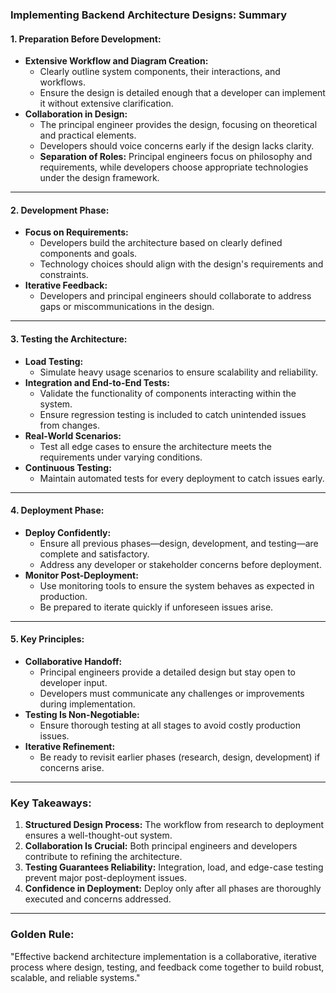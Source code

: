 ### **Implementing Backend Architecture Designs: Summary**

#### **1. Preparation Before Development:**

- **Extensive Workflow and Diagram Creation:**
  - Clearly outline system components, their interactions, and workflows.
  - Ensure the design is detailed enough that a developer can implement it without extensive clarification.
- **Collaboration in Design:**
  - The principal engineer provides the design, focusing on theoretical and practical elements.
  - Developers should voice concerns early if the design lacks clarity.
  - **Separation of Roles:** Principal engineers focus on philosophy and requirements, while developers choose appropriate technologies under the design framework.

---

#### **2. Development Phase:**

- **Focus on Requirements:**
  - Developers build the architecture based on clearly defined components and goals.
  - Technology choices should align with the design's requirements and constraints.
- **Iterative Feedback:**
  - Developers and principal engineers should collaborate to address gaps or miscommunications in the design.

---

#### **3. Testing the Architecture:**

- **Load Testing:**
  - Simulate heavy usage scenarios to ensure scalability and reliability.
- **Integration and End-to-End Tests:**
  - Validate the functionality of components interacting within the system.
  - Ensure regression testing is included to catch unintended issues from changes.
- **Real-World Scenarios:**
  - Test all edge cases to ensure the architecture meets the requirements under varying conditions.
- **Continuous Testing:**
  - Maintain automated tests for every deployment to catch issues early.

---

#### **4. Deployment Phase:**

- **Deploy Confidently:**
  - Ensure all previous phases—design, development, and testing—are complete and satisfactory.
  - Address any developer or stakeholder concerns before deployment.
- **Monitor Post-Deployment:**
  - Use monitoring tools to ensure the system behaves as expected in production.
  - Be prepared to iterate quickly if unforeseen issues arise.

---

#### **5. Key Principles:**

- **Collaborative Handoff:**
  - Principal engineers provide a detailed design but stay open to developer input.
  - Developers must communicate any challenges or improvements during implementation.
- **Testing Is Non-Negotiable:**
  - Ensure thorough testing at all stages to avoid costly production issues.
- **Iterative Refinement:**
  - Be ready to revisit earlier phases (research, design, development) if concerns arise.

---

### **Key Takeaways:**

1. **Structured Design Process:** The workflow from research to deployment ensures a well-thought-out system.
2. **Collaboration Is Crucial:** Both principal engineers and developers contribute to refining the architecture.
3. **Testing Guarantees Reliability:** Integration, load, and edge-case testing prevent major post-deployment issues.
4. **Confidence in Deployment:** Deploy only after all phases are thoroughly executed and concerns addressed.

---

### **Golden Rule:**

"Effective backend architecture implementation is a collaborative, iterative process where design, testing, and feedback come together to build robust, scalable, and reliable systems."
